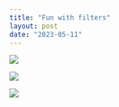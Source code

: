 ```yaml
---
title: "Fun with filters"
layout: post
date: "2023-05-11"
---
```


![](/assets/images/2023/20230330_172335-461x1024.jpg)

![](/assets/images/2023/20230330_171913-768x1024.jpg)

![](/assets/images/2023/20230330_172708-605x1024.jpg)

